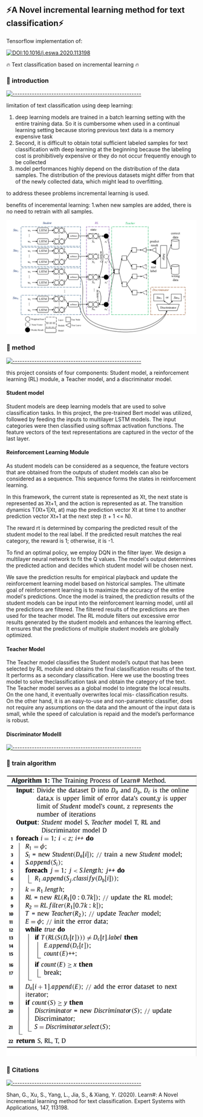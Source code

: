 ## :zap:A Novel incremental learning method for text classification:zap:
<p> Tensorflow implementation of: </p>

[![DOI:10.1016/j.eswa.2020.113198](http://img.shields.io/badge/DOI-10.1016/j.eswa.2020.113198-1589F0.svg)](https://doi.org/10.1016/j.eswa.2020.113198)

:fire: Text classification based on incremental learning :fire:

### :bookmark: introduction

[![-----------------------------------------------------]( 
https://raw.githubusercontent.com/andreasbm/readme/master/assets/lines/aqua.png)](https://github.com/ImMohammadHosseini/incremental-learning?tab=repositories)

 limitation of  text classification using deep learning:
1. deep learning models are trained in a batch learning setting with the entire training data. So it is cumbersome when used in a continual learning setting because storing previous text data is a memory expensive task
1. Second, it is difficult to obtain total sufficient labeled samples for text classification with deep learning at the beginning because the labeling cost is prohibitively expensive or they do not occur frequently enough to be collected
1. model performances highly depend on the distribution of the data samples. The distribution of the previous datasets might differ from that of the newly collected data, which might lead to overfitting.

to address thesee problems incremental learning is used.

benefits of inceremental learning:
1.when new samples are added, there is no need to retrain with all samples.

![The structure](images/1.png)

### :bookmark: method

[![-----------------------------------------------------]( 
https://raw.githubusercontent.com/andreasbm/readme/master/assets/lines/aqua.png)](https://github.com/ImMohammadHosseini/incremental-learning?tab=repositories)

this project consists of four components: Student model, a reinforcement learning (RL) module, a Teacher model, and a discriminator model.

#### Student model
Student models are deep learning models that are used to solve classification tasks. In this project, the pre-trained Bert model was utilized, followed by feeding the inputs to multilayer LSTM models. The input categories were then classified using softmax activation functions. The feature vectors of the text representations are captured in the vector of the last layer.

#### Reinforcement Learning Module
As student models can be considered as a sequence, the feature vectors that are obtained from the outputs of student models can also be considered as a sequence. This sequence forms the states in reinforcement learning. 

In this framework, the current state is represented as Xt, the next state is represented as Xt+1, and the action is represented as at. The transition dynamics T(Xt+1|Xt, at) map the prediction vector Xt at time t to another prediction vector Xt+1 at the next step (t + 1 <= N). 

The reward rt is determined by comparing the predicted result of the student model to the real label. If the predicted result matches the real category, the reward is 1; otherwise, it is -1.

To find an optimal policy, we employ DQN in the filter layer. We design a multilayer neural network to fit the Q values. The model's output determines the predicted action and decides which student model will be chosen next.

We save the prediction results for empirical playback and update the reinforcement learning model based on historical samples. The ultimate goal of reinforcement learning is to maximize the accuracy of the entire model's predictions. Once the model is trained, the prediction results of the student models can be input into the reinforcement learning model, until all the predictions are filtered. The filtered results of the predictions are then used for the teacher model. The RL module filters out excessive error results generated by the student models and enhances the learning effect. It ensures that the predictions of multiple student models are globally optimized.

#### Teacher Model
The Teacher model classifies the Student model’s output that has been selected by RL module and obtains the final classification results of the text. It performs as a secondary classification. Here we use the boosting trees model to solve theclassification task and obtain the category of the text.
The Teacher model serves as a global model to integrate the local results. On the one hand, it eventually overwrites local mis-
classification results. On the other hand, it is an easy-to-use and non-parametric classifier, does not require any assumptions on the
data and the amount of the input data is small, while the speed of calculation is repaid and the model’s performance is robust.

#### Discriminator Modelll

[![-----------------------------------------------------]( 
https://raw.githubusercontent.com/andreasbm/readme/master/assets/lines/aqua.png)](https://github.com/ImMohammadHosseini/incremental-learning?tab=repositories)

### :bookmark: train algorithm
![The structure](images/train_process.png)


### :bookmark: Citations

[![-----------------------------------------------------]( 
https://raw.githubusercontent.com/andreasbm/readme/master/assets/lines/aqua.png)](https://github.com/ImMohammadHosseini/incremental-learning?tab=repositories)

Shan, G., Xu, S., Yang, L., Jia, S., & Xiang, Y. (2020). Learn#: A Novel incremental learning method for text classification. Expert Systems with Applications, 147, 113198.
